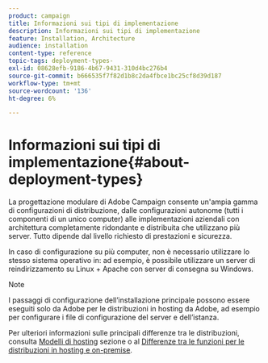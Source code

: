 ```yaml
---
product: campaign
title: Informazioni sui tipi di implementazione
description: Informazioni sui tipi di implementazione
feature: Installation, Architecture
audience: installation
content-type: reference
topic-tags: deployment-types-
exl-id: 08628efb-9186-4b67-9431-310d4bc276b4
source-git-commit: b666535f7f82d1b8c2da4fbce1bc25cf8d39d187
workflow-type: tm+mt
source-wordcount: '136'
ht-degree: 6%

---
```


# Informazioni sui tipi di implementazione{#about-deployment-types}



La progettazione modulare di Adobe Campaign consente un&#39;ampia gamma di configurazioni di distribuzione, dalle configurazioni autonome (tutti i componenti di un unico computer) alle implementazioni aziendali con architettura completamente ridondante e distribuita che utilizzano più server. Tutto dipende dal livello richiesto di prestazioni e sicurezza.

In caso di configurazione su più computer, non è necessario utilizzare lo stesso sistema operativo in: ad esempio, è possibile utilizzare un server di reindirizzamento su Linux + Apache con server di consegna su Windows.

>[!NOTE]
>
>I passaggi di configurazione dell’installazione principale possono essere eseguiti solo da Adobe per le distribuzioni in hosting da Adobe, ad esempio per configurare i file di configurazione del server e dell’istanza.
>
>Per ulteriori informazioni sulle principali differenze tra le distribuzioni, consulta [Modelli di hosting](../../installation/using/hosting-models.md) sezione o al [Differenze tra le funzioni per le distribuzioni in hosting e on-premise](../../installation/using/capability-matrix.md).
